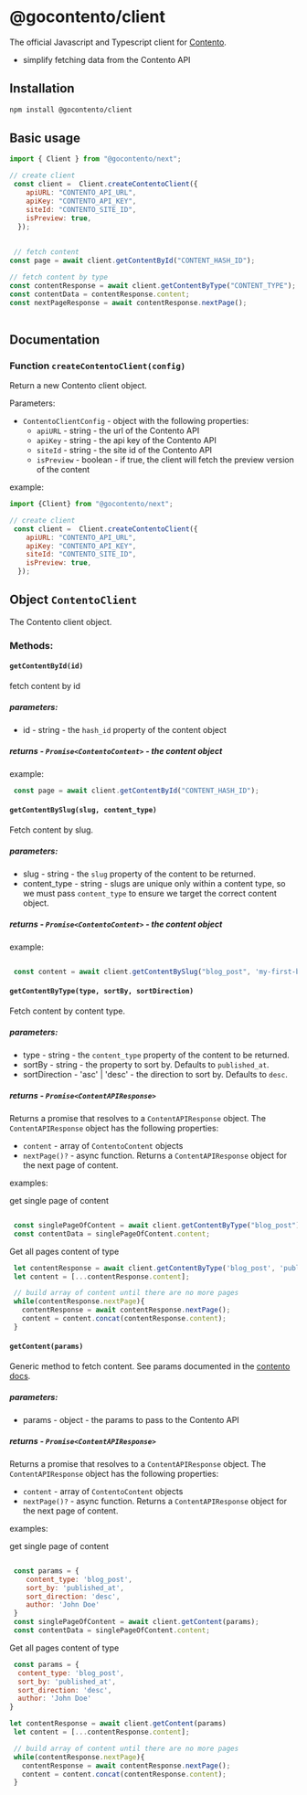 # @gocontento/client

The official Javascript and Typescript client for [Contento](https://contento.io).

- simplify fetching data from the Contento API

## Installation

```bash
npm install @gocontento/client
```
## Basic usage

```javascript
import { Client } from "@gocontento/next";

// create client
 const client =  Client.createContentoClient({
    apiURL: "CONTENTO_API_URL",
    apiKey: "CONTENTO_API_KEY",
    siteId: "CONTENTO_SITE_ID",
    isPreview: true,
  });
 
 
 // fetch content
const page = await client.getContentById("CONTENT_HASH_ID");

// fetch content by type
const contentResponse = await client.getContentByType("CONTENT_TYPE");
const contentData = contentResponse.content;
const nextPageResponse = await contentResponse.nextPage();
 

```

## Documentation

### Function `createContentoClient(config)`
Return a new Contento client object.

Parameters:

- `ContentoClientConfig` - object with the following properties:
  - `apiURL` - string - the url of the Contento API
  - `apiKey` - string - the api key of the Contento API
  - `siteId` - string - the site id of the Contento API
  - `isPreview` - boolean - if true, the client will fetch the preview version of the content


example:

```javascript
import {Client} from "@gocontento/next";

// create client
 const client =  Client.createContentoClient({
    apiURL: "CONTENTO_API_URL",
    apiKey: "CONTENTO_API_KEY",
    siteId: "CONTENTO_SITE_ID",
    isPreview: true,
  });

```

## Object `ContentoClient`

The Contento client object.

### Methods:

#### `getContentById(id)` 

fetch content by id

##### parameters:
- id - string - the `hash_id` property of the content object 

##### returns - `Promise<ContentoContent>` - the content object

example:

```javascript
 const page = await client.getContentById("CONTENT_HASH_ID");

```

#### `getContentBySlug(slug, content_type)`

Fetch content by slug.

##### parameters:
- slug - string - the `slug` property of the content to be returned.
- content_type - string - slugs are unique only within a content type, so we must pass `content_type` to ensure we target the correct content object.

##### returns - `Promise<ContentoContent>` - the content object

example:

```javascript

 const content = await client.getContentBySlug("blog_post", 'my-first-blog-post');
 ```

#### `getContentByType(type, sortBy, sortDirection)`

Fetch content by content type.

##### parameters:
- type - string - the `content_type` property of the content to be returned.
- sortBy - string - the property to sort by. Defaults to `published_at`.
- sortDirection - 'asc' | 'desc' - the direction to sort by. Defaults to `desc`.

##### returns - `Promise<ContentAPIResponse>` 
Returns a promise that resolves to a `ContentAPIResponse` object. The `ContentAPIResponse` object has the following properties:

- `content` - array of `ContentoContent` objects
- `nextPage()?` - async function. Returns a `ContentAPIResponse` object for the next page of content.

examples:

get single page of content

```javascript

 const singlePageOfContent = await client.getContentByType("blog_post");
 const contentData = singlePageOfContent.content;
 ```
Get all pages content of type

```javascript
 let contentResponse = await client.getContentByType('blog_post', 'published_at', 'desc')
 let content = [...contentResponse.content];

 // build array of content until there are no more pages
 while(contentResponse.nextPage){
   contentResponse = await contentResponse.nextPage();
   content = content.concat(contentResponse.content);
 }

```

#### `getContent(params)`

Generic method to fetch content. See params documented in the [contento docs](https://www.contento.io/docs/content-api/v1/endpoints#list-all-content).

##### parameters:
- params - object - the params to pass to the Contento API

##### returns - `Promise<ContentAPIResponse>`
Returns a promise that resolves to a `ContentAPIResponse` object. The `ContentAPIResponse` object has the following properties:

- `content` - array of `ContentoContent` objects
- `nextPage()?` - async function. Returns a `ContentAPIResponse` object for the next page of content.

examples:

get single page of content

```javascript

 const params = {
    content_type: 'blog_post',
    sort_by: 'published_at',
    sort_direction: 'desc',
    author: 'John Doe'
 }
 const singlePageOfContent = await client.getContent(params);
 const contentData = singlePageOfContent.content;
 ```
Get all pages content of type

```javascript
 const params = {
  content_type: 'blog_post',
  sort_by: 'published_at',
  sort_direction: 'desc',
  author: 'John Doe'
} 

let contentResponse = await client.getContent(params)
 let content = [...contentResponse.content];

 // build array of content until there are no more pages
 while(contentResponse.nextPage){
   contentResponse = await contentResponse.nextPage();
   content = content.concat(contentResponse.content);
 }

```



